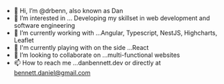 - 👋 Hi, I’m @drbenn, also known as Dan
- 👀 I’m interested in ... Developing my skillset in web development and software engineering
- 🌱 I’m currently working with ...Angular, Typescript, NestJS, Highcharts, Leaflet
- 🚀 I'm currently playing with on the side ...React
- 💞️ I’m looking to collaborate on ...multi-functional websites
- 📫 How to reach me ...danbennett.dev or directly at bennett.daniel@gmail.com


